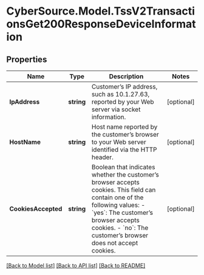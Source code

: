 # CyberSource.Model.TssV2TransactionsGet200ResponseDeviceInformation
## Properties

Name | Type | Description | Notes
------------ | ------------- | ------------- | -------------
**IpAddress** | **string** | Customer’s IP address, such as 10.1.27.63, reported by your Web server via socket information.  | [optional] 
**HostName** | **string** | Host name reported by the customer’s browser to your Web server identified via the HTTP header. | [optional] 
**CookiesAccepted** | **string** | Boolean that indicates whether the customer’s browser accepts cookies. This field can contain one of the following values:   - &#x60;yes&#x60;: The customer’s browser accepts cookies.   - &#x60;no&#x60;: The customer’s browser does not accept cookies.  | [optional] 

[[Back to Model list]](../README.md#documentation-for-models) [[Back to API list]](../README.md#documentation-for-api-endpoints) [[Back to README]](../README.md)

